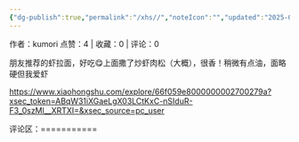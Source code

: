 ```yaml
---
{"dg-publish":true,"permalink":"/xhs//","noteIcon":"","updated":"2025-03-17T23:02:46.403+08:00"}
---
```


作者：kumori
点赞：4   |   收藏：0   |   评论：0

朋友推荐的虾拉面，好吃😋上面撒了炒虾肉松（大概），很香！稍微有点油，面略硬但我爱虾

https://www.xiaohongshu.com/explore/66f059e8000000002700279a?xsec_token=ABqW31iXGaeLgX03LCtKxC-nSIduR-F3_0szMl__XRTXI=&xsec_source=pc_user

评论区：===========

